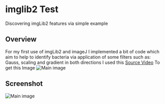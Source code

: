 # **imglib2 Test** 
Discovering imgLib2 features via simple example

Overview
---
For my first use of imgLib2 and imageJ
I implemented a bit of code which aim to help to identify bacteria via application of some filters such as:
Gauss, scaling and gradient in both directions
I used this [Source Video](https://www.youtube.com/watch?v=gEwzDydciWc)
To get this Image
<img src="src/baseImg.tif" alt="Main image" />

Screenshot
---
<img src="src/main.png" alt="Main image" />
